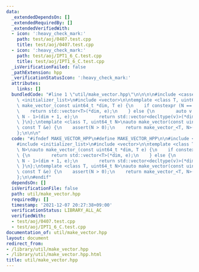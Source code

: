 ```yaml
---
data:
  _extendedDependsOn: []
  _extendedRequiredBy: []
  _extendedVerifiedWith:
  - icon: ':heavy_check_mark:'
    path: test/aoj/0407.test.cpp
    title: test/aoj/0407.test.cpp
  - icon: ':heavy_check_mark:'
    path: test/aoj/IPT1_6_C.test.cpp
    title: test/aoj/IPT1_6_C.test.cpp
  _isVerificationFailed: false
  _pathExtension: hpp
  _verificationStatusIcon: ':heavy_check_mark:'
  attributes:
    links: []
  bundledCode: "#line 1 \"util/make_vector.hpp\"\n\n\n\n#include <cassert>\n#include\
    \ <initializer_list>\n#include <vector>\n\ntemplate <class T, uint64_t N>\nauto\
    \ make_vector_(const uint64_t *dim, T e) {\n    if constexpr (N == 1) {\n    \
    \    return std::vector<T>(*dim, e);\n    } else {\n        auto v = make_vector_<T,\
    \ N - 1>(dim + 1, e);\n        return std::vector<decltype(v)>(*dim, v);\n   \
    \ }\n};\ntemplate <class T, uint64_t N>\nauto make_vector(const uint64_t (&dim)[N],\
    \ const T &e) {\n    assert(N > 0);\n    return make_vector_<T, N>(dim, e);\n\
    };\n\n\n"
  code: "#ifndef MAKE_VECTOR_HPP\n#define MAKE_VECTOR_HPP\n\n#include <cassert>\n\
    #include <initializer_list>\n#include <vector>\n\ntemplate <class T, uint64_t\
    \ N>\nauto make_vector_(const uint64_t *dim, T e) {\n    if constexpr (N == 1)\
    \ {\n        return std::vector<T>(*dim, e);\n    } else {\n        auto v = make_vector_<T,\
    \ N - 1>(dim + 1, e);\n        return std::vector<decltype(v)>(*dim, v);\n   \
    \ }\n};\ntemplate <class T, uint64_t N>\nauto make_vector(const uint64_t (&dim)[N],\
    \ const T &e) {\n    assert(N > 0);\n    return make_vector_<T, N>(dim, e);\n\
    };\n\n#endif"
  dependsOn: []
  isVerificationFile: false
  path: util/make_vector.hpp
  requiredBy: []
  timestamp: '2021-12-07 20:27:38+09:00'
  verificationStatus: LIBRARY_ALL_AC
  verifiedWith:
  - test/aoj/0407.test.cpp
  - test/aoj/IPT1_6_C.test.cpp
documentation_of: util/make_vector.hpp
layout: document
redirect_from:
- /library/util/make_vector.hpp
- /library/util/make_vector.hpp.html
title: util/make_vector.hpp
---
```

